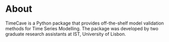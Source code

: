# About

TimeCave is a Python package that provides off-the-shelf model validation methods for Time Series Modelling.
The package was developed by two graduate research assistants at IST, University of Lisbon.
